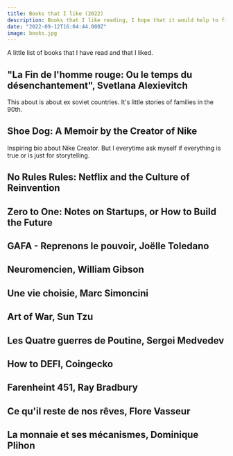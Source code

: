 ```yaml
---
title: Books that I like (2022)
description: Books that I like reading, I hope that it would help to find inspiration for your next reading.
date: "2022-09-12T16:04:44.000Z"
image: books.jpg
---
```


A little list of books that I have read and that I liked.

## "La Fin de l'homme rouge: Ou le temps du désenchantement", Svetlana Alexievitch

This about is about ex soviet countries. It's little stories of families in the 90th.

## Shoe Dog: A Memoir by the Creator of Nike

Inspiring bio about Nike Creator. But I everytime ask myself if everything is true or is just for storytelling.

## No Rules Rules: Netflix and the Culture of Reinvention

## Zero to One: Notes on Startups, or How to Build the Future

## GAFA - Reprenons le pouvoir, Joëlle Toledano

## Neuromencien, William Gibson

## Une vie choisie, Marc Simoncini

## Art of War, Sun Tzu

## Les Quatre guerres de Poutine, Sergei Medvedev

## How to DEFI, Coingecko

## Farenheint 451, Ray Bradbury

## Ce qu'il reste de nos rêves, Flore Vasseur

## La monnaie et ses mécanismes, Dominique Plihon
